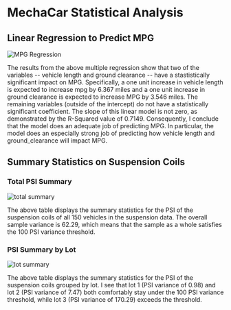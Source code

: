 # MechaCar Statistical Analysis

## Linear Regression to Predict MPG

![MPG Regression](https://user-images.githubusercontent.com/95651156/163482923-8d44b2d5-c2f0-4903-9ab1-507902b142e2.png)


The results from the above multiple regression show that two of the variables -- vehicle length and ground clearance -- have a stastistically significant impact on MPG. Specifically, a one unit increase in vehicle length is expected to increase mpg by 6.367 miles and a one unit increase in ground clearance is expected to increase MPG by 3.546 miles. The remaining variables (outside of the intercept) do not have a statistically significant coefficient. The slope of this linear model is not zero, as demonstrated by the R-Squared value of 0.7149. Consequently, I conclude that the model does an adequate job of predicting MPG. In particular, the model does an especially strong job of predicting how vehicle length and ground_clearance will impact MPG.

## Summary Statistics on Suspension Coils

### Total PSI Summary

![total summary](https://user-images.githubusercontent.com/95651156/163511029-c5b9be2a-11bd-49c1-bee1-fb27ecaff787.png)

The above table displays the summary statistics for the PSI of the suspension coils of all 150 vehicles in the suspension data. The overall sample variance is 62.29, which means that the sample as a whole satisfies the 100 PSI variance threshold.

### PSI Summary by Lot

![lot summary](https://user-images.githubusercontent.com/95651156/163511549-b131cc65-b8b4-4892-b9fa-9e65ae98412b.png)

The above table displays the summary statistics for the PSI of the suspension coils grouped by lot. I see that lot 1 (PSI variance of 0.98) and lot 2 (PSI variance of 7.47) both comfortably stay under the 100 PSI variance threshold, while lot 3 (PSI variance of 170.29) exceeds the threshold.
